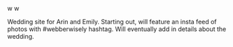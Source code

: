# 
w
w

Wedding site for Arin and Emily. 
Starting out, will feature an insta feed of photos with #webberwisely hashtag. Will eventually add in details about the wedding.
